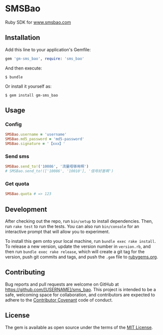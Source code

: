 # SMSBao

Ruby SDK for www.smsbao.com

## Installation

Add this line to your application's Gemfile:

```ruby
gem 'gm-sms_bao', require: 'sms_bao'
```

And then execute:

    $ bundle

Or install it yourself as:

    $ gem install gm-sms_bao

## Usage

### Config

```ruby
SMSBao.username = 'username'
SMSBao.md5_password = 'md5-password'
SMSBao.signature = '【xxx】'
```

### Send sms

```ruby
SMSBao.send_to!('10086', '流量唔够用啊')
# SMSBao.send_to!(['10086', '10010'], '信号好差啊')
```

### Get quota

```ruby
SMSBao.quota # => 123
```

## Development

After checking out the repo, run `bin/setup` to install dependencies. Then, run `rake test` to run the tests. You can also run `bin/console` for an interactive prompt that will allow you to experiment.

To install this gem onto your local machine, run `bundle exec rake install`. To release a new version, update the version number in `version.rb`, and then run `bundle exec rake release`, which will create a git tag for the version, push git commits and tags, and push the `.gem` file to [rubygems.org](https://rubygems.org).

## Contributing

Bug reports and pull requests are welcome on GitHub at https://github.com/[USERNAME]/sms_bao. This project is intended to be a safe, welcoming space for collaboration, and contributors are expected to adhere to the [Contributor Covenant](contributor-covenant.org) code of conduct.


## License

The gem is available as open source under the terms of the [MIT License](http://opensource.org/licenses/MIT).

